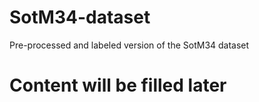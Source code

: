 # SotM34-dataset
Pre-processed and labeled version of the SotM34 dataset


# Content will be filled later
